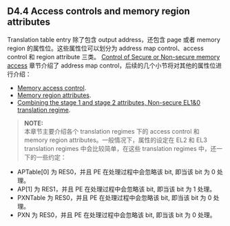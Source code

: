 ## D4.4 Access controls and memory region attributes

Translation table entry 除了包含 output address，还包含 page 或者 memory region 的属性位。这些属性位可以划分为 address map control、access control 和 region attribute 三类。 [Control of Secure or Non-secure memory access](#) 章节介绍了 address map control，后续的几个小节将对其他的属性位进行介绍：

* [Memory access control](#).
* [Memory region attributes](#).
* [Combining the stage 1 and stage 2 attributes, Non-secure EL1&0 translation regime](#).

> **NOTE:**  
本章节主要介绍各个 translation regimes 下的 access control 和 memory region attributes。一般情况下，属性的设定在 EL2 和 EL3 translation regimes 中会比较简单，在这些 translation regimes 中，还一下的一些约定：
* APTable[0] 为 RES0，并且 PE 在处理过程中会忽略该 bit, 即当该 bit 为 0 处理。
* AP[1] 为 RES1，并且 PE 在处理过程中会忽略该 bit, 即当该 bit 为 1 处理。
* PXNTable 为 RES0，并且 PE 在处理过程中会忽略该 bit, 即当该 bit 为 0 处理。
* PXN 为 RES0，并且 PE 在处理过程中会忽略该 bit, 即当该 bit 为 0 处理。